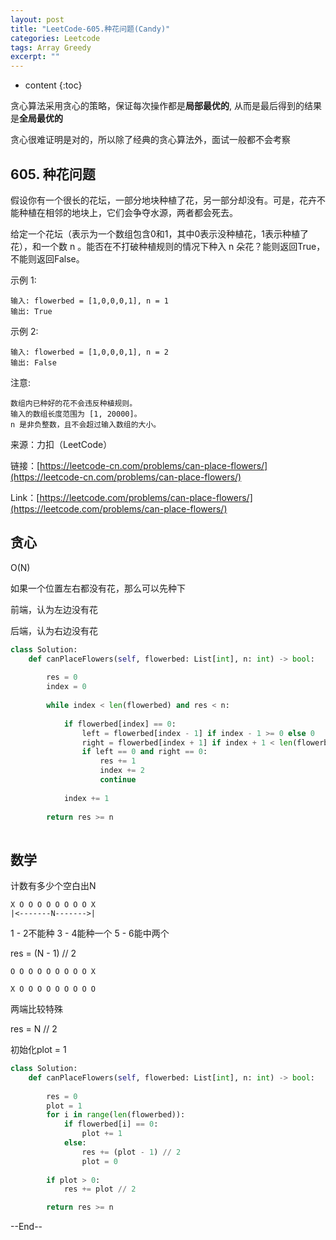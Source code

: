 ```yaml
---
layout: post
title: "LeetCode-605.种花问题(Candy)"
categories: Leetcode
tags: Array Greedy
excerpt: ""
---
```


* content
{:toc}

贪心算法采用贪心的策略，保证每次操作都是**局部最优的**, 从而是最后得到的结果是**全局最优的**

贪心很难证明是对的，所以除了经典的贪心算法外，面试一般都不会考察

## 605. 种花问题

假设你有一个很长的花坛，一部分地块种植了花，另一部分却没有。可是，花卉不能种植在相邻的地块上，它们会争夺水源，两者都会死去。

给定一个花坛（表示为一个数组包含0和1，其中0表示没种植花，1表示种植了花），和一个数 n 。能否在不打破种植规则的情况下种入 n 朵花？能则返回True，不能则返回False。

示例 1:

```
输入: flowerbed = [1,0,0,0,1], n = 1
输出: True
```

示例 2:

```
输入: flowerbed = [1,0,0,0,1], n = 2
输出: False
```

注意:
```
数组内已种好的花不会违反种植规则。
输入的数组长度范围为 [1, 20000]。
n 是非负整数，且不会超过输入数组的大小。
```

来源：力扣（LeetCode）

链接：[https://leetcode-cn.com/problems/can-place-flowers/](https://leetcode-cn.com/problems/can-place-flowers/)

Link：[https://leetcode.com/problems/can-place-flowers/](https://leetcode.com/problems/can-place-flowers/)

## 贪心

O(N)

如果一个位置左右都没有花，那么可以先种下

前端，认为左边没有花

后端，认为右边没有花

```python
class Solution:
    def canPlaceFlowers(self, flowerbed: List[int], n: int) -> bool:
        
        res = 0
        index = 0
        
        while index < len(flowerbed) and res < n:
            
            if flowerbed[index] == 0:
                left = flowerbed[index - 1] if index - 1 >= 0 else 0
                right = flowerbed[index + 1] if index + 1 < len(flowerbed) else 0
                if left == 0 and right == 0:
                    res += 1
                    index += 2
                    continue
            
            index += 1
                
        return res >= n
        
```

## 数学

计数有多少个空白出N

```
X O O O O O O O O X
|<-------N------->|
```
1 - 2不能种
3 - 4能种一个
5 - 6能中两个

res = (N - 1) // 2

```
O O O O O O O O O X

X O O O O O O O O O
```

两端比较特殊

res = N // 2

初始化plot = 1

```python
class Solution:
    def canPlaceFlowers(self, flowerbed: List[int], n: int) -> bool:
        
        res = 0
        plot = 1
        for i in range(len(flowerbed)):
            if flowerbed[i] == 0:
                plot += 1
            else:
                res += (plot - 1) // 2
                plot = 0
                    
        if plot > 0:
            res += plot // 2

        return res >= n
```

--End--


